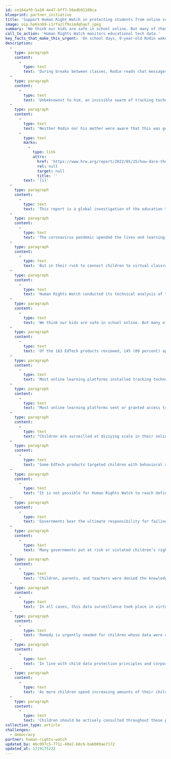 ```yaml
---
id: ce164af0-5a10-4e47-bff7-56edb91100ca
blueprint: partner_initiative
title: 'Support Human Right Watch in protecting students from online surveillance.'
image: oip.ho6sn69-i1rfazlf9ximdqhae7.jpeg
summary: 'We think our kids are safe in school online. But many of them are being surveilled, and parents have often been kept in the dark. Kids are priceless, not products.'
call_to_action: 'Human Rights Watch monitors educational tech data.'
key_facts_that_make_this_urgent: 'On school days, 9-year-old Rodin wakes up every morning at 8 a.m. in Istanbul, Turkey. He eats a bowl of chocolate cereal for breakfast; his mother reminds him, as she always does, to brush his teeth afterwards. By 9 a.m., he logs into class and waves hello to his teacher and to his classmates. He hopes that no one can tell that he’s a little sleepy, or that he’s behind on his homework.  (continued...)'
description:
  -
    type: paragraph
    content:
      -
        type: text
        text: 'During breaks between classes, Rodin reads chat messages from his classmates and idly doodles on the virtual whiteboard that his teacher leaves open. He watches his best friend draw a cat; he thinks his friend is much better at drawing than he is. Later in the afternoon, Rodin opens up a website to watch the nationally televised math class for that day. At the end of each day, he posts a picture of his homework to his teacher’s social media page.'
  -
    type: paragraph
    content:
      -
        type: text
        text: 'Unbeknownst to him, an invisible swarm of tracking technologies surveil Rodin’s online interactions throughout his day. Within milliseconds of Rodin logging into class in the morning, his school’s online learning platform begins tracking Rodin’s physical location—at home in his family’s living room, where he has spent most of his days during the pandemic lockdown. The virtual whiteboard passes along information about his doodling habits to advertising technology (AdTech) and other companies; when Rodin’s math class is over, trackers follow him outside of his virtual classroom and to the different apps and sites he visits across the internet. The social media platform Rodin uses to post his homework silently accesses his phone’s contact list and downloads personal details about his family and friends. Sophisticated algorithms review this trove of data, enough to piece together an intimate portrait of Rodin in order to figure out how he might be easily influenced.'
  -
    type: paragraph
    content:
      -
        type: text
        text: 'Neither Rodin nor his mother were aware that this was going on. They were only told by his teacher that he had to use these platforms every day to be marked as attending school during the Covid-19 pandemic.'
      -
        type: text
        marks:
          -
            type: link
            attrs:
              href: 'https://www.hrw.org/report/2022/05/25/how-dare-they-peep-my-private-life/childrens-rights-violations-governments#_ftn1'
              rel: null
              target: null
              title: ''
        text: '[1]'
  -
    type: paragraph
    content:
      -
        type: text
        text: 'This report is a global investigation of the education technology (EdTech) endorsed by 49 governments for children’s education during the pandemic. Based on technical and policy analysis of 163 EdTech products, Human Rights Watch finds that governments’ endorsements of the majority of these online learning platforms put at risk or directly violated children’s privacy and other children’s rights, for purposes unrelated to their education.'
  -
    type: paragraph
    content:
      -
        type: text
        text: 'The coronavirus pandemic upended the lives and learning of children around the world. Most countries pivoted to some form of online learning, replacing physical classrooms with EdTech websites and apps; this helped fill urgent gaps in delivering some form of education to many children.'
  -
    type: paragraph
    content:
      -
        type: text
        text: 'But in their rush to connect children to virtual classrooms, few governments checked whether the EdTech they were rapidly endorsing or procuring for schools were safe for children. As a result, children whose families were able to afford access to the internet and connected devices, or who made hard sacrifices in order to do so, were exposed to the privacy practices of the EdTech products they were told or required to use during Covid-19 school closures.'
  -
    type: paragraph
    content:
      -
        type: text
        text: 'Human Rights Watch conducted its technical analysis of the products between March and August 2021, and subsequently verified its findings as detailed in the methodology section. Each analysis essentially took a snapshot of the prevalence and frequency of tracking technologies embedded in each product on a given date in that window. That prevalence and frequency may fluctuate over time based on multiple factors, meaning that an analysis conducted on later dates might observe variations in the behavior of the products.'
  -
    type: paragraph
    content:
      -
        type: text
        text: 'We think our kids are safe in school online. But many of them are being surveilled, and parents have often been kept in the dark. In the rush to connect kids to virtual classrooms during the Covid-19 pandemic, many governments failed to check that their education technology (EdTech) recommendations were safe for children to use. Kids are priceless, not products.'
  -
    type: paragraph
    content:
      -
        type: text
        text: 'Of the 163 EdTech products reviewed, 145 (89 percent) appeared to engage in data practices that put children’s rights at risk, contributed to undermining them, or actively infringed on these rights. These products monitored or had the capacity to monitor children, in most cases secretly and without the consent of children or their parents, in many cases harvesting data on who they are, where they are, what they do in the classroom, who their family and friends are, and what kind of device their families could afford for them to use.'
  -
    type: paragraph
    content:
      -
        type: text
        text: 'Most online learning platforms installed tracking technologies that trailed children outside of their virtual classrooms and across the internet, over time. Some invisibly tagged and fingerprinted children in ways that were impossible to avoid or get rid of—even if children, their parents, and teachers had been aware and had the desire and digital literacy to do so—without throwing the device away in the trash.'
  -
    type: paragraph
    content:
      -
        type: text
        text: "Most online learning platforms sent or granted access to children’s data to third-party companies, usually\_advertising technology (AdTech) companies. In doing so, they appear to have\_permitted the sophisticated algorithms of AdTech companies the opportunity to stitch together and analyze these data to guess at a child’s personal characteristics and interests, and to predict what a child might do next and how they might be influenced. Access to these insights could then be sold to anyone—advertisers, data brokers, and others—who sought to target a defined group of people with similar characteristics online."
  -
    type: paragraph
    content:
      -
        type: text
        text: "Children are surveilled at dizzying scale in their online classrooms. Human Rights Watch observed 145 EdTech products directly sending or granting access to children’s personal data to 196 third-party companies, overwhelmingly AdTech.\_Put another way, the number of AdTech companies receiving children’s data was discovered to be far greater than the EdTech companies sending this data to them."
  -
    type: paragraph
    content:
      -
        type: text
        text: 'Some EdTech products targeted children with behavioral advertising. By using children’s data—extracted from educational settings—to target them with personalized content and advertisements that follow them across the internet, these companies not only distorted children’s online experiences, but also risked influencing their opinions and beliefs at a time in their lives when they are at high risk of manipulative interference. Many more EdTech products sent children’s data to AdTech companies that specialize in behavioral advertising or whose algorithms determine what children see online.'
  -
    type: paragraph
    content:
      -
        type: text
        text: "It is not possible for Human Rights Watch to reach definitive conclusions as to the companies’ motivations in engaging in these actions, beyond reporting on what we observed in the data and the companies’ and governments’ own statements. In response to requests for comment, several EdTech companies denied collecting children’s data. Some companies denied that their products were intended for children’s use,\_or stressed that their virtual classroom pages for children’s use had adequate privacy protections, even if Human Rights Watch’s analysis found that pages adjacent to the virtual classroom pages (such as the login page, home page or adjacent page with children’s content) did not.\_AdTech companies denied knowledge that the data was being sent to them, indicating that in any case it was their clients’ responsibility not to send them children’s data."
  -
    type: paragraph
    content:
      -
        type: text
        text: 'Governments bear the ultimate responsibility for failing to protect children’s right to education. With the exception of a single government—Morocco—all governments reviewed in this report endorsed at least one EdTech product that risked or undermined children’s rights. Most EdTech products were offered to governments at no direct financial cost to them; in the process of endorsing and ensuring their wide adoption during Covid-19 school closures, governments offloaded the true costs of providing online education onto children, who were unknowingly forced to pay for their learning with their rights to privacy, access to information, and potentially freedom of thought.'
  -
    type: paragraph
    content:
      -
        type: text
        text: 'Many governments put at risk or violated children’s rights directly. Of the 42 governments that provided online education to children by building and offering their own EdTech products for use during the pandemic, 39 governments produced products that handled children’s personal data in ways that risked or infringed on their rights. Some of these governments made it compulsory for students and teachers to use their EdTech product, not only subjecting them to the risks of misuse or exploitation of their data, but also making it impossible for children to protect themselves by opting for alternatives to access their education.'
  -
    type: paragraph
    content:
      -
        type: text
        text: 'Children, parents, and teachers were denied the knowledge or opportunity to challenge these data surveillance practices. Most EdTech companies did not disclose their surveillance of children through their data; similarly, most governments did not provide notice to students, parents, and teachers when announcing their EdTech endorsements.'
  -
    type: paragraph
    content:
      -
        type: text
        text: 'In all cases, this data surveillance took place in virtual classrooms and educational settings where children could not reasonably object to such surveillance. Most EdTech companies did not allow their students to decline to be tracked; most of this monitoring happened secretly, without the child’s knowledge or consent. In most instances, it was impossible for children to opt out of such surveillance and data collection without opting out of compulsory education and giving up on formal learning altogether during the pandemic.'
  -
    type: paragraph
    content:
      -
        type: text
        text: 'Remedy is urgently needed for children whose data were collected during the pandemic and remain at risk of misuse and exploitation. Governments should conduct data privacy audits of the EdTech endorsed for children’s learning during the pandemic, remove those that fail these audits, and immediately notify and guide affected schools, teachers, parents, and children to prevent further collection and misuse of children’s data.'
  -
    type: paragraph
    content:
      -
        type: text
        text: 'In line with child data protection principles and corporations’ human rights responsibilities as outlined in the United Nations Guiding Principles on Business and Human Rights, EdTech and AdTech companies should not collect and process children’s data for advertising. Companies should inventory and identify all children’s data ingested during the pandemic, and ensure that they do not process, share, or use children’s data for purposes unrelated to the provision of children’s education. AdTech companies should immediately delete any children’s data they received; EdTech companies should work with governments to define clear retention and deletion rules for children’s data collected during the pandemic.'
  -
    type: paragraph
    content:
      -
        type: text
        text: 'As more children spend increasing amounts of their childhood online, their reliance on the connected world and digital services that enable their education will continue long after the end of the pandemic. Governments should develop, refine, and enforce modern child data protection laws and standards, and ensure that children who want to learn are not compelled to give up their other rights in order to do so.'
  -
    type: paragraph
    content:
      -
        type: text
        text: 'Children should be actively consulted throughout these processes, helping to build safeguards that protect meaningful, safe access to online learning environments that provide the space for children to develop their personalities and their mental and physical abilities to their fullest potential.'
collection_type: article
challenges:
  - democracy
partner: human-rights-watch
updated_by: 46c097c5-771c-49e2-b8c6-ba6009ae7172
updated_at: 1719175222
---
```

